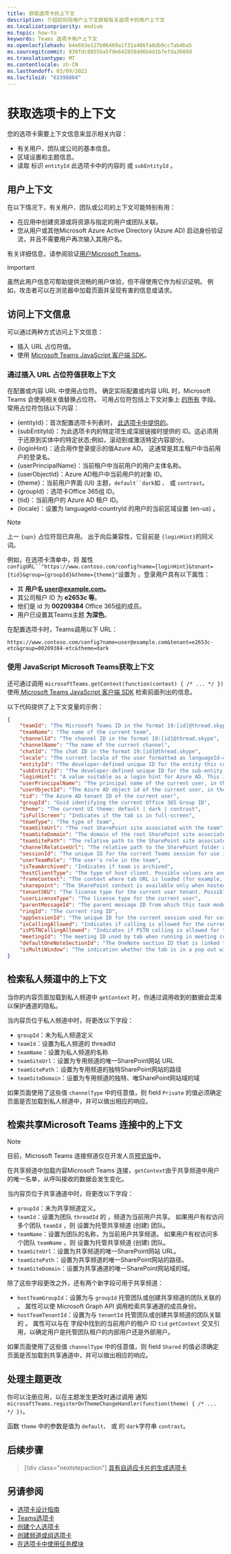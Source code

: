 ```yaml
---
title: 获取选项卡的上下文
description: 介绍如何将用户上下文获取有关选项卡的用户上下文
ms.localizationpriority: medium
ms.topic: how-to
keywords: Teams 选项卡用户上下文
ms.openlocfilehash: b4e693e127b06469a1f31a486fa8db9cc7ab4ba5
ms.sourcegitcommit: 830fdc80556a5fde642850dd6b4d1b7efda3609d
ms.translationtype: MT
ms.contentlocale: zh-CN
ms.lasthandoff: 03/09/2022
ms.locfileid: "63398804"
---
```

# <a name="get-context-for-your-tab"></a>获取选项卡的上下文

您的选项卡需要上下文信息来显示相关内容：

* 有关用户、团队或公司的基本信息。
* 区域设置和主题信息。
* 读取 标识 `entityId` 此选项卡中的内容的 或 `subEntityId` 。

## <a name="user-context"></a>用户上下文

在以下情况下，有关用户、团队或公司的上下文可能特别有用：

* 在应用中创建资源或将资源与指定的用户或团队关联。
* 您从用户或其他Microsoft Azure Active Directory (Azure AD) 启动身份验证流，并且不需要用户再次输入其用户名。

有关详细信息，请参阅验证[用户Microsoft Teams](~/concepts/authentication/authentication.md)。

> [!IMPORTANT]
> 虽然此用户信息可帮助提供流畅的用户体验，但不得使用它作为标识证明。  例如，攻击者可以在浏览器中加载页面并呈现有害的信息或请求。

## <a name="access-context-information"></a>访问上下文信息

可以通过两种方式访问上下文信息：

* 插入 URL 占位符值。
* 使用 [Microsoft Teams JavaScript 客户端 SDK](/javascript/api/overview/msteams-client)。

### <a name="get-context-by-inserting-url-placeholder-values"></a>通过插入 URL 占位符值获取上下文

在配置或内容 URL 中使用占位符。 确定实际配置或内容 URL 时，Microsoft Teams 会使用相关值替换占位符。 可用占位符包括上下文对象上 [的所有](/javascript/api/@microsoft/teams-js/microsoftteams.context?view=msteams-client-js-latest&preserve-view=true) 字段。 常用占位符包括以下内容：

* {entityId}：首次配置选项卡列表时， [此选项卡中提供的](~/tabs/how-to/create-tab-pages/configuration-page.md)。
* {subEntityId}：为此选项卡内的特定项生成深层链接时[](~/concepts/build-and-test/deep-links.md)提供的 ID。这必须用于还原到实体中的特定状态;例如，滚动到或激活特定内容部分。
* {loginHint}：适合用作登录提示的值Azure AD。 这通常是其主租户中当前用户的登录名。
* {userPrincipalName}：当前租户中当前用户的用户主体名称。
* {userObjectId}：Azure AD租户中当前用户的对象 ID。
* {theme}：当前用户界面 (UI) 主题，`default``dark`如 、 或 `contrast`。
* {groupId}：选项卡Office 365组 ID。
* {tid}：当前用户的 Azure AD 租户 ID。
* {locale}：设置为 languageId-countryId 的用户的当前区域设置 (en-us) 。

> [!NOTE]
> 上一 `{upn}` 占位符现已弃用。 出于向后兼容性，它目前是 `{loginHint}`的同义词。

例如，在选项卡清单中，将 属性`configURL``"https://www.contoso.com/config?name={loginHint}&tenant={tid}&group={groupId}&theme={theme}"`设置为 ，登录用户具有以下属性：

* 其 **用户名 user@example.com。**
* 其公司租户 ID 为 **e2653c 等**。
* 他们是 id 为 **00209384** Office 365组的成员。
* 用户已设置其Teams主题 **为深色**。

在配置选项卡时，Teams调用以下 URL：

`https://www.contoso.com/config?name=user@example.com&tenant=e2653c-etc&group=00209384-etc&theme=dark`

### <a name="get-context-by-using-the-microsoft-teams-javascript-library"></a>使用 JavaScript Microsoft Teams获取上下文

还可通过调用 `microsoftTeams.getContext(function(context) { /* ... */ })` 使用[ Microsoft Teams JavaScript 客户端 SDK](/javascript/api/overview/msteams-client) 检索前面列出的信息。

以下代码提供了上下文变量的示例：

```json
{
    "teamId": "The Microsoft Teams ID in the format 19:[id]@thread.skype",
    "teamName": "The name of the current team",
    "channelId": "The channel ID in the format 19:[id]@thread.skype",
    "channelName": "The name of the current channel",
    "chatId": "The chat ID in the format 19:[id]@thread.skype",
    "locale": "The current locale of the user formatted as languageId-countryId (for example, en-us)",
    "entityId": "The developer-defined unique ID for the entity this content points to",
    "subEntityId": "The developer-defined unique ID for the sub-entity this content points to",
    "loginHint": "A value suitable as a login hint for Azure AD. This is usually the login name of the current user, in their home tenant",
    "userPrincipalName": "The principal name of the current user, in the current tenant",
    "userObjectId": "The Azure AD object id of the current user, in the current tenant",
    "tid": "The Azure AD tenant ID of the current user",
    "groupId": "Guid identifying the current Office 365 Group ID",
    "theme": "The current UI theme: default | dark | contrast",
    "isFullScreen": "Indicates if the tab is in full-screen",
    "teamType": "The type of team",
    "teamSiteUrl": "The root SharePoint site associated with the team",
    "teamSiteDomain": "The domain of the root SharePoint site associated with the team",
    "teamSitePath": "The relative path to the SharePoint site associated with the team",
    "channelRelativeUrl": "The relative path to the SharePoint folder associated with the channel",
    "sessionId": "The unique ID for the current Teams session for use in correlating telemetry data",
    "userTeamRole": "The user's role in the team",
    "isTeamArchived": "Indicates if team is archived",
    "hostClientType": "The type of host client. Possible values are android, ios, web, desktop, rigel",
    "frameContext": "The context where tab URL is loaded (for example, content, task, setting, remove, sidePanel)",
    "sharepoint": "The SharePoint context is available only when hosted in SharePoint",
    "tenantSKU": "The license type for the current user tenant. Possible values are enterprise, free, edu, unknown",
    "userLicenseType": "The license type for the current user",
    "parentMessageId": "The parent message ID from which this task module is launched",
    "ringId": "The current ring ID",
    "appSessionId": "The unique ID for the current session used for correlating telemetry data",
    "isCallingAllowed": "Indicates if calling is allowed for the current logged in user",
    "isPSTNCallingAllowed": "Indicates if PSTN calling is allowed for the current logged in user",
    "meetingId": "The meeting ID used by tab when running in meeting context",
    "defaultOneNoteSectionId": "The OneNote section ID that is linked to the channel",
    "isMultiWindow": "The indication whether the tab is in a pop out window"
}
```

## <a name="retrieve-context-in-private-channels"></a>检索私人频道中的上下文

当你的内容页面加载到私人频道中 `getContext` 时，你通过调用收到的数据会混淆以保护通道的隐私。

当内容页位于私人频道中时，将更改以下字段：

* `groupId`：未为私人频道定义
* `teamId`：设置为私人频道的 threadId
* `teamName`：设置为私人频道的名称
* `teamSiteUrl`：设置为专用频道的唯一SharePoint网站 URL
* `teamSitePath`：设置为专用频道的独特SharePoint网站的路径
* `teamSiteDomain`：设置为专用频道的独特、唯SharePoint网站域的域

如果页面使用了这些值 `channelType` 中的任意值，则 field `Private` 的值必须确定页面是否加载到私人频道中，并可以做出相应的响应。

## <a name="retrieve-context-in-microsoft-teams-connect-shared-channels"></a>检索共享Microsoft Teams 连接中的上下文

> [!NOTE]
> 目前，Microsoft Teams 连接频道仅在开发人员[预览版](../../resources/dev-preview/developer-preview-intro.md)中。

在共享频道中加载内容Microsoft Teams 连接，`getContext`由于共享频道中用户的唯一名单，从呼叫接收的数据会发生变化。

当内容页位于共享通道中时，将更改以下字段：

* `groupId`：未为共享频道定义。
* `teamId`：设置为团队 `threadId` 的 ，频道为当前用户共享。 如果用户有权访问多个团队 `teamId` ，则 设置为托管共享频道 (创建) 团队。
* `teamName`：设置为团队的名称，为当前用户共享频道。 如果用户有权访问多个团队 `teamName` ，则 设置为托管共享频道 (创建) 团队。
* `teamSiteUrl`：设置为共享频道的唯一SharePoint网站 URL。
* `teamSitePath`：设置为共享频道的唯一SharePoint网站的路径。
* `teamSiteDomain`：设置为共享通道的唯一SharePoint网站域的域。

除了这些字段更改之外，还有两个新字段可用于共享频道：

* `hostTeamGroupId`：设置为与 `groupId` 托管团队或创建共享频道的团队关联的 。 属性可以使 Microsoft Graph API 调用检索共享通道的成员身份。
* `hostTeamTenantId`：设置为与 `tenantId` 托管团队或创建共享频道的团队关联的 。 属性可以与在 字段中找到的当前用户的租户 ID `tid` `getContext` 交叉引用，以确定用户是托管团队租户的内部用户还是外部用户。

如果页面使用了这些值 `channelType` 中的任意值，则 field `Shared` 的值必须确定页面是否加载到共享通道中，并可以做出相应的响应。

## <a name="handle-theme-change"></a>处理主题更改

你可以注册应用，以在主题发生更改时通过调用 通知 `microsoftTeams.registerOnThemeChangeHandler(function(theme) { /* ... */ })`。

函数 `theme` 中的参数是值为 `default`、 或 的 `dark`字符串 `contrast`。

## <a name="next-step"></a>后续步骤

> [!div class="nextstepaction"]
> [具有自适应卡片的生成选项卡](~/tabs/how-to/build-adaptive-card-tabs.md)

## <a name="see-also"></a>另请参阅

* [选项卡设计指南](../../tabs/design/tabs.md)
* [Teams选项卡](~/tabs/what-are-tabs.md)
* [创建个人选项卡](~/tabs/how-to/create-personal-tab.md)
* [创建频道或组选项卡](~/tabs/how-to/create-channel-group-tab.md)
* [在选项卡中使用任务模块](~/task-modules-and-cards/task-modules/task-modules-tabs.md)
